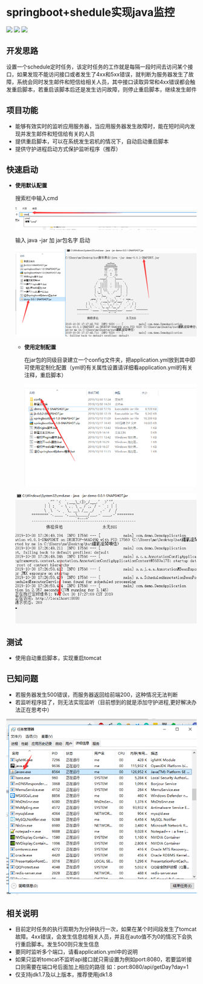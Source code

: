 # springboot+shedule实现java监控

![](https://img.shields.io/badge/language-java-red.svg) ![](https://img.shields.io/badge/language-springboot-orange.svg) ![](https://img.shields.io/badge/language-schedule-orange.svg) 

## 开发思路

​	设置一个schedule定时任务，该定时任务的工作就是每隔一段时间去访问某个接口，如果发现不能访问接口或者发生了4xx和5xx错误，就判断为服务器发生了故障，系统会同时发生邮件和短信给相关人员，其中接口读取异常和4xx错误都会触发重启脚本，若重启该脚本后还是发生访问故障，则停止重启脚本，继续发生邮件

## 项目功能

+ 能够有效实时的监听应用服务器，当应用服务器发生故障时，能在短时间内发现并发生邮件和短信给有关的人员
+ 提供重启脚本，可以在系统发生宕机的情况下，自动启动重启脚本
+ 提供守护进程启动方式保护监听程序（推荐）

## 快速启动



+ **使用默认配置**

  搜索栏中输入cmd

  ![](img\1572426674519.png)

  输入 java -jar 加 jar包名字 启动

  ![](img\1572427092003.png)

  + **使用定制配置**

    在jar包的同级目录建立一个config文件夹，把application.yml放到其中即可使用定制化配置（yml的有关属性设置请详细看application.yml的有关注释，重启脚本）

    ![1572427660225](img\1572427660225.png)

  ![1572427640032](img\1572427640032.png)

## 测试

+ 使用自动重启脚本，实现重启tomcat



## 已知问题

+ 若服务器发生500错误，而服务器返回给前端200，这种情况无法判断
+ 若监听程序挂了，则无法实现监听（目前想到的就是添加守护进程,更好解决办法正在思考中）

![1572487080795](img\1572487080795.png)

## 相关说明

+ 目前定时任务的执行周期为为分钟执行一次，如果在某个时间段发生了tomcat故障。4xx错误，会发生信息给相关人员，并且在auto值不为0的情况下会执行重启脚本。发生500则只发生信息
+ 要同时监听多个端口，请看application.yml中的说明
+ 如果只监听tomcat不监听api接口就只需设置为例如port:8080，若要监听接口则需要在端口号后面加上相应的路径 如：port:8080/api/getDay?day=1
+ 仅支持jdk1.7及以上版本，推荐使用jdk1.8